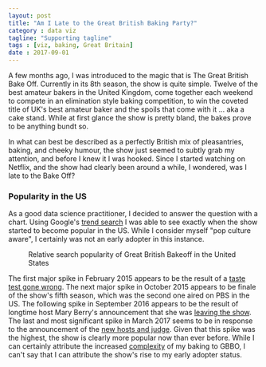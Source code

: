 ```yaml
---
layout: post
title: "Am I Late to the Great British Baking Party?"
category : data viz
tagline: "Supporting tagline"
tags : [viz, baking, Great Britain]
date : 2017-09-01
---
```


<p class="intro"><span class="dropcap">A</span> few months ago, I was introduced to the magic that is The Great British Bake Off. Currently in its 8th season, the show is quite simple. Twelve of the best amateur bakers in the United Kingdom, come together each weekend to compete in an elimination style baking competition, to win the coveted title of UK's best amateur baker and the spoils that come with it ... aka a cake stand. While at first glance the show is pretty bland, the bakes prove to be anything bundt so. </p>

In what can best be described as a perfectly British mix of pleasantries, baking, and cheeky humour, the show just seemed to subtly grab my attention, and before I knew it I was hooked. Since I started watching on Netflix, and the show had clearly been around a while, I wondered, was I late to the Bake Off?

### Popularity in the US
As a good data science practitioner, I decided to answer the question with a chart. Using Google's [trend search][mainlink] I was able to see exactly when the show started to become popular in the US. While I consider myself "pop culture aware", I certainly was not an early adopter in this instance.

<figure>
<figcaption> Relative search popularity of Great British Bakeoff in the United States </figcaption>
<img src="{{ '/assets/img/GBBO.png' | prepend: site.baseurl }}" alt="">
</figure>

The first major spike in February 2015 appears to be the result of a [taste test gone wrong][choke]. The next major spike in October 2015 appears to be finale of the show's fifth season, which was the second one aired on PBS in the US. The following spike in September 2016 appears to be the result of longtime host Mary Berry's announcement that she was [leaving the show][mary]. The last and most significant spike in March 2017 seems to be in response to the announcement of the [new hosts and judge][lineup]. Given that this spike was the highest, the show is clearly more popular now than ever before. While I can certainly attribute the increased [complexity][norman] of my baking to GBBO, I can't say that I can attribute the show's rise to my early adopter status.


[showsite]: http://www.pbs.org/show/great-british-baking-show/
[mainlink]: https://trends.google.com/trends/
[choke]: http://www.mirror.co.uk/tv/tv-news/mary-berry-chokes-zoellas-cake-5189107
[mary]: http://money.cnn.com/2016/09/22/media/bake-off-show-mary-berry/index.html
[lineup]: http://www.bbc.com/news/entertainment-arts-39296513
[norman]:https://www.buzzfeed.com/scottybryan/norman-really-likes-exotic-pesto?utm_term=.lgXkeAxY9d#.uvMzv1BKR8
